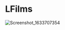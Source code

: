 # LFilms
![Screenshot_1633707354](https://user-images.githubusercontent.com/18246678/136589222-68a908a4-e6d0-4ef0-b163-92b0cbe31728.png)

